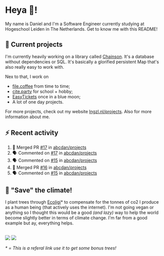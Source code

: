 # Heya 👋!

My name is Daniel and I'm a Software Engineer currently studying at Hogeschool Leiden in The Netherlands. Get to know me with this README!

## 💪 Current projects
I'm currently heavily working on a library called [Chainson](https://github.com/abcdan/chainson). It's a database without dependencies or SQL. It's basically a glorified persistent Map that's also really easy to work with.

Nex to that, I work on
- [file.coffee](https://file.coffee) from time to time;
- [cite.party](https://cite.party) for school + hobby;
- [EasyTickets](https://easytickets.xyz) once in a blue moon;
- A lot of one day projects.

For more projects, check out my website [lngzl.nl/projects](https://lngzl.nl/projects). Also for more information about me.

## ⚡ Recent activity
<!--START_SECTION:activity-->
1. 🎉 Merged PR [#17](https://github.com/abcdan/projects/pull/17) in [abcdan/projects](https://github.com/abcdan/projects)
2. 🗣 Commented on [#17](https://github.com/abcdan/projects/issues/17) in [abcdan/projects](https://github.com/abcdan/projects)
3. 🗣 Commented on [#15](https://github.com/abcdan/projects/issues/15) in [abcdan/projects](https://github.com/abcdan/projects)
4. 🎉 Merged PR [#16](https://github.com/abcdan/projects/pull/16) in [abcdan/projects](https://github.com/abcdan/projects)
5. 🗣 Commented on [#15](https://github.com/abcdan/projects/issues/15) in [abcdan/projects](https://github.com/abcdan/projects)
<!--END_SECTION:activity-->

## 🌳 "Save" the climate!
I plant trees through <a href="https://ecologi.com/lngzl?r=6005cc57f70194001deaedfa">Ecoligi</a>* to compensate for the tonnes of co2 I produce as a human being (that actively uses the internet). I'm not going vegan or anything so I thought this would be a good _(and lazy)_ way to help the world become slightly better in terms of climate change. I'm far from a good example but ay, everything helps.

<br><a href="https://ecologi.com/lngzl?r=6005cc57f70194001deaedfa"><img src="https://img.shields.io/ecologi/trees/lngzl"></a> <a href="https://ecologi.com/lngzl?r=6005cc57f70194001deaedfa"><img src="https://img.shields.io/ecologi/carbon/lngzl"></a>



_\* = This is a referal link use it to get some bonus trees!_
